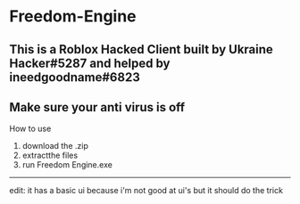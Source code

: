 # Freedom-Engine
This is a Roblox Hacked Client built by Ukraine Hacker#5287 and helped by ineedgoodname#6823
---------------------------------------------------------------------------------------------
Make sure your anti virus is off
---------------------------------------------------------------------------------------------
How to use 

1. download the .zip
2. extractthe files
3. run Freedom Engine.exe
----------------------------------------------------------------------------------------------
edit: it has a basic ui because i'm not good at ui's but it should do the trick
